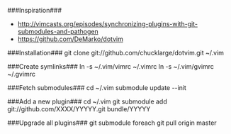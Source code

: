 ###Inspiration###
* http://vimcasts.org/episodes/synchronizing-plugins-with-git-submodules-and-pathogen
* https://github.com/DeMarko/dotvim

###Installation###
    git clone git://github.com/chucklarge/dotvim.git ~/.vim

###Create symlinks###
    ln -s ~/.vim/vimrc ~/.vimrc
    ln -s ~/.vim/gvimrc ~/.gvimrc

###Fetch submodules###
    cd ~/.vim
    submodule update --init

###Add a new plugin###
    cd ~/.vim
    git submodule add git://github.com/XXXX/YYYYY.git bundle/YYYYY
    
###Upgrade all plugins###
    git submodule foreach git pull origin master